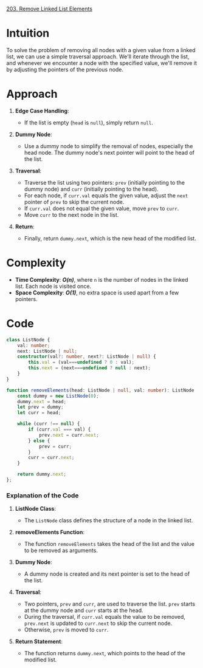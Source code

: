 [203. Remove Linked List Elements](https://leetcode.com/problems/remove-linked-list-elements/)

# Intuition

To solve the problem of removing all nodes with a given value from a linked list, we can use a simple traversal approach. We'll iterate through the list, and whenever we encounter a node with the specified value, we'll remove it by adjusting the pointers of the previous node.

# Approach

1. **Edge Case Handling**:
   - If the list is empty (`head` is `null`), simply return `null`.

2. **Dummy Node**:
   - Use a dummy node to simplify the removal of nodes, especially the head node. The dummy node's next pointer will point to the head of the list.

3. **Traversal**:
   - Traverse the list using two pointers: `prev` (initially pointing to the dummy node) and `curr` (initially pointing to the head).
   - For each node, if `curr.val` equals the given value, adjust the `next` pointer of `prev` to skip the current node.
   - If `curr.val` does not equal the given value, move `prev` to `curr`.
   - Move `curr` to the next node in the list.

4. **Return**:
   - Finally, return `dummy.next`, which is the new head of the modified list.

# Complexity

- **Time Complexity**: ***O(n)***, where `n` is the number of nodes in the linked list. Each node is visited once.
- **Space Complexity**: ***O(1)***, no extra space is used apart from a few pointers.

# Code
```typescript
class ListNode {
    val: number;
    next: ListNode | null;
    constructor(val?: number, next?: ListNode | null) {
        this.val = (val===undefined ? 0 : val);
        this.next = (next===undefined ? null : next);
    }
}

function removeElements(head: ListNode | null, val: number): ListNode | null {
    const dummy = new ListNode(0);
    dummy.next = head;
    let prev = dummy;
    let curr = head;

    while (curr !== null) {
        if (curr.val === val) {
            prev.next = curr.next;
        } else {
            prev = curr;
        }
        curr = curr.next;
    }

    return dummy.next;
};

```

### Explanation of the Code

1. **ListNode Class**:
   - The `ListNode` class defines the structure of a node in the linked list.

2. **removeElements Function**:
   - The function `removeElements` takes the head of the list and the value to be removed as arguments.

3. **Dummy Node**:
   - A dummy node is created and its next pointer is set to the head of the list.

4. **Traversal**:
   - Two pointers, `prev` and `curr`, are used to traverse the list. `prev` starts at the dummy node and `curr` starts at the head.
   - During the traversal, if `curr.val` equals the value to be removed, `prev.next` is updated to `curr.next` to skip the current node.
   - Otherwise, `prev` is moved to `curr`.

5. **Return Statement**:
   - The function returns `dummy.next`, which points to the head of the modified list. 
